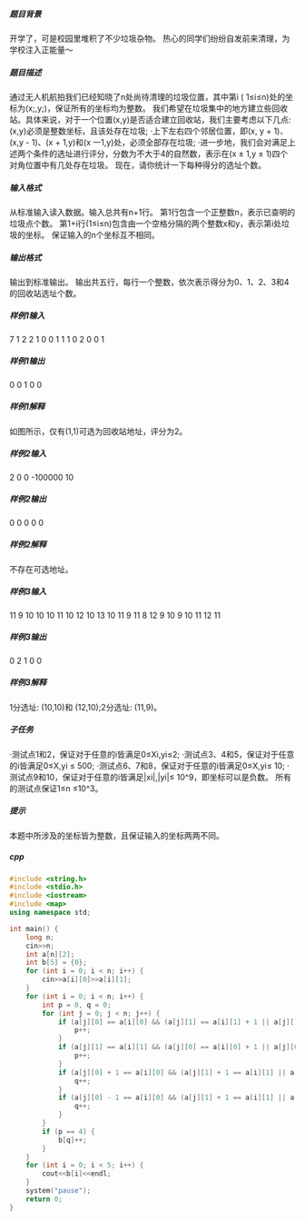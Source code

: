 ##### 题目背景
开学了，可是校园里堆积了不少垃圾杂物。
热心的同学们纷纷自发前来清理，为学校注入正能量～
##### 题目描述
通过无人机航拍我们已经知晓了n处尚待清理的垃圾位置，其中第i ( 1≤i≤n)处的坐标为(x;,y;)，保证所有的坐标均为整数。
我们希望在垃圾集中的地方建立些回收站。具体来说，对于一个位置(x,y)是否适合建立回收站，我们主要考虑以下几点:
(x,y)必须是整数坐标，且该处存在垃圾;
·上下左右四个邻居位置，即(x, y + 1)、(x,y - 1)、(x + 1,y)和(x 一1,y)处，必须全部存在垃圾;
·进一步地，我们会对满足上述两个条件的选址进行评分，分数为不大于4的自然数，表示在(x ± 1,y ± 1)四个对角位置中有几处存在垃圾。
现在，请你统计一下每种得分的选址个数。
##### 输入格式
从标准输入读入数据。输入总共有n+1行。
第1行包含一个正整数n，表示已查明的垃圾点个数。
第1+i行(1≤i≤n)包含由一个空格分隔的两个整数x和y，表示第i处垃圾的坐标。
保证输入的n个坐标互不相同。
##### 输出格式
输出到标准输出。
输出共五行，每行一个整数，依次表示得分为0、1、2、3和4的回收站选址个数。
##### 样例1输入
7
1 2
2 1
0 0
1 1
1 0
2 0
0 1
##### 样例1输出
0
0
1
0
0
##### 样例1解释
如图所示，仅有(1,1)可选为回收站地址，评分为2。
##### 样例2输入
2
0 0
-100000 10
##### 样例2输出
0
0
0
0
0
##### 样例2解释
不存在可选地址。
##### 样例3输入
11
9 10
10 10
11 10
12 10
13 10
11 9
11 8
12 9
10 9
10 11
12 11
##### 样例3输出
0
2
1
0
0
##### 样例3解释
1分选址: (10,10)和 (12,10);2分选址: (11,9)。

##### 子任务
·测试点1和2，保证对于任意的i皆满足0≤Xi,yi≤2;
·测试点3、4和5，保证对于任意的i皆满足0≤X,yi ≤ 500;
·测试点6、7和8，保证对于任意的i皆满足0≤X,yi≤ 10;
·测试点9和10，保证对于任意的i皆满足|xi|,|yi|≤ 10^9，即坐标可以是负数。
所有的测试点保证1≤n ≤10^3。
##### 提示
本题中所涉及的坐标皆为整数，且保证输入的坐标两两不同。
##### cpp
```c++
#include <string.h>
#include <stdio.h>
#include <iostream>
#include <map>
using namespace std;

int main() {
    long n;
    cin>>n;
    int a[n][2];
    int b[5] = {0};
    for (int i = 0; i < n; i++) {
        cin>>a[i][0]>>a[i][1];
    }
    for (int i = 0; i < n; i++) {
        int p = 0, q = 0;
        for (int j = 0; j < n; j++) {
            if (a[j][0] == a[i][0] && (a[j][1] == a[i][1] + 1 || a[j][1] == a[i][1] - 1)) {
                p++;
            }
            if (a[j][1] == a[i][1] && (a[j][0] == a[i][0] + 1 || a[j][0] == a[i][0] - 1)) {
                p++;
            }
            if (a[j][0] + 1 == a[i][0] && (a[j][1] + 1 == a[i][1] || a[j][1] - 1 == a[i][1])) {
                q++;
            }
            if (a[j][0] - 1 == a[i][0] && (a[j][1] + 1 == a[i][1] || a[j][1] - 1 == a[i][1])) {
                q++;
            }
        }
        if (p == 4) {
            b[q]++;
        }
    }
    for (int i = 0; i < 5; i++) {
        cout<<b[i]<<endl;
    }
    system("pause");
    return 0;
}
```